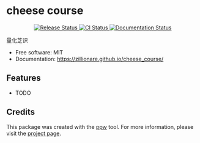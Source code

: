 # cheese course


<p align="center">
<a href="https://pypi.python.org/pypi/cheese_course">
    <img src="https://img.shields.io/pypi/v/cheese_course.svg"
        alt = "Release Status">
</a>

<a href="https://github.com/zillionare/cheese_course/actions">
    <img src="https://github.com/zillionare/cheese_course/actions/workflows/main.yml/badge.svg?branch=release" alt="CI Status">
</a>

<a href="https://zillionare.github.io/cheese_course/">
    <img src="https://img.shields.io/website/https/zillionare.github.io/cheese_course/index.html.svg?label=docs&down_message=unavailable&up_message=available" alt="Documentation Status">
</a>

</p>


量化芝识


* Free software: MIT
* Documentation: <https://zillionare.github.io/cheese_course/>


## Features

* TODO

## Credits

This package was created with the [ppw](https://zillionare.github.io/python-project-wizard) tool. For more information, please visit the [project page](https://zillionare.github.io/python-project-wizard/).

